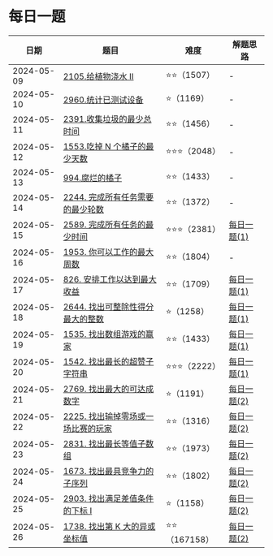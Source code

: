 # 每日一题

| 日期         | 题目                                                                                      | 难度         | 解题思路                                                      |
|------------|-----------------------------------------------------------------------------------------|------------|-----------------------------------------------------------|
| 2024-05-09 | [2105.给植物浇水 II](https://github.com/gooohlan/leetcode/blob/main/EveryDay/2105.go)        | ⭐️⭐️（1507） | -                                                         |
| 2024-05-10 | [2960.统计已测试设备](https://github.com/gooohlan/leetcode/blob/main/EveryDay/2960.go)         | ⭐（1169）    | -                                                         |
| 2024-05-11 | [2391.收集垃圾的最少总时间](https://github.com/gooohlan/leetcode/blob/main/EveryDay/2391.go)      | ⭐⭐（1456）   | -                                                         |
| 2024-05-12 | [1553.吃掉 N 个橘子的最少天数](https://github.com/gooohlan/leetcode/blob/main/EveryDay/1553.go)   | ⭐⭐⭐（2048）  | -                                                         |
| 2024-05-13 | [994.腐烂的橘子](https://github.com/gooohlan/leetcode/blob/main/EveryDay/994.go)             | ⭐⭐（1433）   | -                                                         |
| 2024-05-14 | [2244. 完成所有任务需要的最少轮数](https://github.com/gooohlan/leetcode/blob/main/EveryDay/2244.go)  | ⭐⭐（1372）   | -                                                         |
| 2024-05-15 | [2589. 完成所有任务的最少时间](https://github.com/gooohlan/leetcode/blob/main/EveryDay/2589.go)    | ⭐⭐⭐（2381）  | [每日一题(1)](https://gooohlan.cn/skill/algorithm/49647.html) |
| 2024-05-16 | [1953. 你可以工作的最大周数](https://github.com/gooohlan/leetcode/blob/main/EveryDay/1953.go)     | ⭐⭐（1804）   | -                                                         |
| 2024-05-17 | [826. 安排工作以达到最大收益](https://github.com/gooohlan/leetcode/blob/main/EveryDay/826.go)      | ⭐⭐（1709）   | [每日一题(1)](https://gooohlan.cn/skill/algorithm/49647.html) |
| 2024-05-18 | [2644. 找出可整除性得分最大的整数](https://github.com/gooohlan/leetcode/blob/main/EveryDay/2644.go)  | ⭐（1258）    | [每日一题(1)](https://gooohlan.cn/skill/algorithm/49647.html) |
| 2024-05-19 | [1535. 找出数组游戏的赢家](https://github.com/gooohlan/leetcode/blob/main/EveryDay/1535.go)      | ⭐⭐（1433）   | [每日一题(1)](https://gooohlan.cn/skill/algorithm/49647.html) |
| 2024-05-20 | [1542. 找出最长的超赞子字符串](https://github.com/gooohlan/leetcode/blob/main/EveryDay/1542.go)    | ⭐⭐⭐（2222）  | [每日一题(1)](https://gooohlan.cn/skill/algorithm/49647.html) |
| 2024-05-21 | [2769. 找出最大的可达成数字](https://github.com/gooohlan/leetcode/blob/main/EveryDay/2769.go)     | ⭐（1191）    | [每日一题(2)](https://gooohlan.cn/skill/algorithm/34287.html) |
| 2024-05-22 | [2225. 找出输掉零场或一场比赛的玩家](https://github.com/gooohlan/leetcode/blob/main/EveryDay/2225.go) | ⭐⭐（1316）   | [每日一题(2)](https://gooohlan.cn/skill/algorithm/34287.html) |
| 2024-05-23 | [2831. 找出最长等值子数组](https://github.com/gooohlan/leetcode/blob/main/EveryDay/2831.go)      | ⭐⭐（1973）   | [每日一题(2)](https://gooohlan.cn/skill/algorithm/34287.html) |
| 2024-05-24 | [1673. 找出最具竞争力的子序列](https://github.com/gooohlan/leetcode/blob/main/EveryDay/1673.go)    | ⭐⭐（1802）   | [每日一题(2)](https://gooohlan.cn/skill/algorithm/34287.html) |
| 2024-05-25 | [2903. 找出满足差值条件的下标 I](https://github.com/gooohlan/leetcode/blob/main/EveryDay/2903.go)  | ⭐（1158）    | [每日一题(2)](https://gooohlan.cn/skill/algorithm/34287.html) |
| 2024-05-26 | [1738. 找出第 K 大的异或坐标值](https://github.com/gooohlan/leetcode/blob/main/EveryDay/1738.go)  | ⭐⭐（167158） | [每日一题(2)](https://gooohlan.cn/skill/algorithm/34287.html) |
